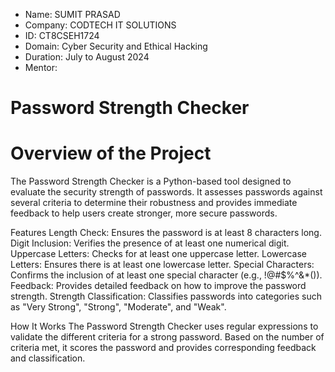 - Name: SUMIT PRASAD
- Company: CODTECH IT SOLUTIONS 
- ID: CT8CSEH1724
- Domain: Cyber Security and Ethical Hacking 
- Duration: July to August 2024
- Mentor: 

# Password Strength Checker
# Overview of the Project 
The Password Strength Checker is a Python-based tool designed to evaluate the security strength of passwords. It assesses passwords against several criteria to determine their robustness and provides immediate feedback to help users create stronger, more secure passwords.

Features
Length Check: Ensures the password is at least 8 characters long.
Digit Inclusion: Verifies the presence of at least one numerical digit.
Uppercase Letters: Checks for at least one uppercase letter.
Lowercase Letters: Ensures there is at least one lowercase letter.
Special Characters: Confirms the inclusion of at least one special character (e.g., !@#$%^&*()).
Feedback: Provides detailed feedback on how to improve the password strength.
Strength Classification: Classifies passwords into categories such as "Very Strong", "Strong", "Moderate", and "Weak".

How It Works
The Password Strength Checker uses regular expressions to validate the different criteria for a strong password. Based on the number of criteria met, it scores the password and provides corresponding feedback and classification.
